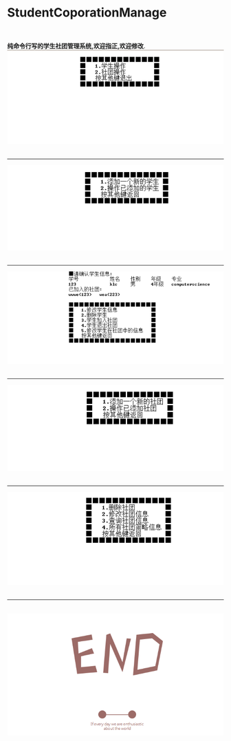 # StudentCoporationManage
<br>
  
 **纯命令行写的学生社团管理系统,欢迎指正,欢迎修改**.  
  ![image](https://github.com/YourKlc/StudentCoporationManage/raw/master/Picture/1.png)  
- - -
  ![](https://github.com/YourKlc/StudentCoporationManage/raw/master/Picture/2.png)  
- - -
  ![](https://github.com/YourKlc/StudentCoporationManage/raw/master/Picture/3.png)  
- - -
  ![](https://github.com/YourKlc/StudentCoporationManage/raw/master/Picture/4.png)  
- - -
  ![](https://github.com/YourKlc/StudentCoporationManage/raw/master/Picture/5.png)  
- - -
  ![](https://github.com/YourKlc/StudentCoporationManage/raw/master/Picture/END.jpg)  
    
  
